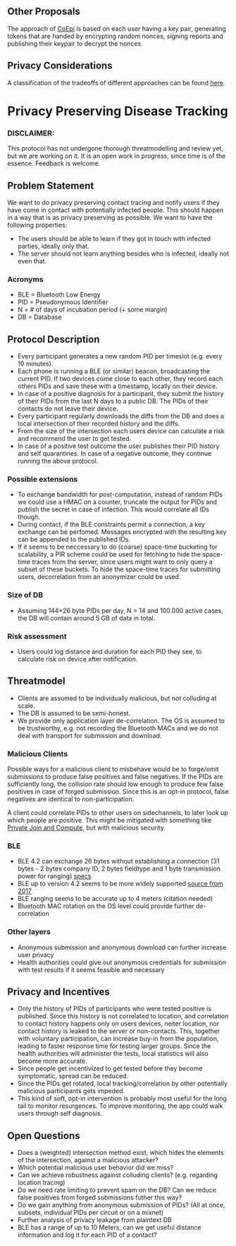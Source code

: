## Other Proposals
The approach of [CoEpi](https://docs.google.com/document/d/1f65V3PI214-uYfZLUZtm55kdVwoazIMqGJrxcYNI4eg/edit) is based on each user having a key pair, generating tokens that are handed by encrypting random nonces, signing reports and publishing their keypair to decrypt the nonces.

## Privacy Considerations
A classification of the tradeoffs of different approaches can be found [here](https://arxiv.org/pdf/2003.11511.pdf).

# Privacy Preserving Disease Tracking

### DISCLAIMER:
This protocol has not undergone thorough threatmodelling and review yet, but we are working on it. It is an open work in progress, since time is of the essence. Feedback is welcome.

## Problem Statement
We want to do privacy preserving contact tracing and notify users if they have come in contact with potentially infected people. This should happen in a way that is as privacy preserving as possible. We want to have the following properties:

- The users should be able to learn if they got in touch with infected parties, ideally only that.
- The server should not learn anything besides who is infected, ideally not even that.

### Acronyms
- BLE = Bluetooth Low Energy
- PID = Pseudonymous Identifier
- N = # of days of incubation period (+ some margin)
- DB = Database

## Protocol Description
- Every participant generates a new random PID per timeslot (e.g. every 10 minutes).
- Each phone is running a BLE (or similar) beacon, broadcasting the current PID. If two devices come close to each other, they record each others PIDs and save these with a timestamp, locally on their device.
- In case of a positive diagnosis for a participant, they submit the history of their PIDs from the last N days to a public DB. The PIDs of their contacts do not leave their device.
- Every participant regularly downloads the diffs from the DB and does a local intersection of their recorded history and the diffs.
- From the size of the intersection each users device can calculate a risk and recommend the user to get tested.
- In case of a positive test outcome the user publishes their PID history and self quarantines. In case of a negative outcome, they continue running the above protocol.

### Possible extensions
- To exchange bandwidth for post-computation, instead of random PIDs we could use a HMAC on a counter, truncate the output for PIDs and publish the secret in case of infection. This would correlate all IDs though.
- During contact, if the BLE constraints permit a connection, a key exchange can be perfomed. Messages encrypted with the resulting key can be appended to the published IDs.
- If it seems to be neccessary to do (coarse) space-time bucketing for scalability, a PIR scheme could be used for fetching to hide the space-time traces from the server, since users might want to only query a subset of these buckets. To hide the space-time traces for submitting users, decorrelation from an anonymizer could be used.

### Size of DB
- Assuming 144*26 byte PIDs per day, N = 14 and 100.000 active cases, the DB will contain around 5 GB of data in total.

### Risk assessment
- Users could log distance and duration for each PID they see, to calculate risk on device after notification.

## Threatmodel
- Clients are assumed to be individually malicious, but not colluding at scale.
- The DB is assumed to be semi-honest.
- We provide only application layer de-correlation. The OS is assumed to be trustworthy, e.g. not recording the Bluetooth MACs and we do not deal with transport for submission and download.

### Malicious Clients
Possible ways for a malicious client to misbehave would be to forge/omit submissions to produce false positives and false negatives. If the PIDs are sufficiently long, the collision rate should low enough to produce few false positives in case of forged submission. Since this is an opt-in protocol, false negatives are identical to non-participation. 

A client could correlate PIDs to other users on sidechannels, to later look up which people are positive. This might be mitigated with something like [Private Join and Compute](https://github.com/google/private-join-and-compute), but with malicious security.

### BLE
- BLE 4.2 can exchange 26 bytes without establishing a connection (31 bytes - 2 bytes company ID, 2 bytes fieldtype and 1 byte transmission power for ranging) [specs](https://www.silabs.com/community/wireless/bluetooth/knowledge-base.entry.html/2018/08/10/extended_advertising-aEID)
- BLE up to version 4.2 seems to be more widely supported [source from 2017](https://www.androidauthority.com/android-oreo-vs-android-nougat-bluetooth-5-794699/)
- BLE ranging seems to be accurate up to 4 meters (citation needed)
- Bluetooth MAC rotation on the OS level could provide further de-correlation

### Other layers
- Anonymous submission and anonymous download can further increase user privacy
- Health authorities could give out anonymous credentials for submission with test results if it seems feasible and necessary

## Privacy and Incentives
- Only the history of PIDs of participants who were tested positive is published. Since this history is not correlated to location, and correlation to contact history happens only on users devices, neiter location, nor contact history is leaked to the server or non-contacts. This, together with voluntary participation, can increase buy-in from the population, leading to faster response time for testing larger groups. Since the health authorities will administer the tests, local statistics will also become more accurate.
- Since people get incentivized to get tested before they become symptomatic, spread can be reduced.
- Since the PIDs get rotated, local tracking/correlation by other potentially malicious participants gets impeded.
- This kind of soft, opt-in intervention is probably most useful for the long tail to monitor resurgences. To improve monitoring, the app could walk users through self diagnosis.

## Open Questions
- Does a (weighted) intersection method exist, which hides the elements of the intersection, against a malicious attacker?
- Which potential malicious user behavior did we miss?
- Can we achieve robustness against colluding clients? (e.g. regarding location tracing)
- Do we need rate limiting to prevent spam on the DB? Can we reduce false positives from forged submissions futher this way?
- Do we gain anything from anonymous submission of PIDs? (All at once, subsets, individual PIDs per circuit or on a mixnet)
- Further analysis of privacy leakage from plaintext DB
- BLE has a range of up to 10 Meters, can we get useful distance information and log it for each PID of a contact?
